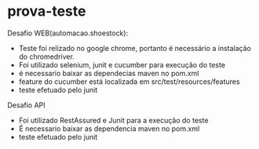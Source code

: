# prova-teste

Desafio WEB(automacao.shoestock):
- Teste foi relizado no google chrome, portanto é necessário a instalação do chromedriver.
- Foi utilizado selenium, junit e cucumber para execução do teste
- é necessario baixar as dependecias maven no pom.xml
- feature do cucumber está localizada em src/test/resources/features
- teste efetuado pelo junit
 
Desafio API
- Foi utilizado RestAssured e Junit para a execução do teste
- É necessario baixar as dependencia maven no pom.xml
- teste efetuado pelo junit
